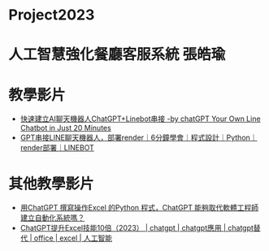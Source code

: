 # Project2023

# 人工智慧強化餐廳客服系統 張皓瑜
# 教學影片
- [快速建立AI聊天機器人ChatGPT+Linebot串接 -by chatGPT Your Own Line Chatbot in Just 20 Minutes](https://www.youtube.com/watch?v=cKUNwqddBUM)
- [GPT串接LINE聊天機器人，部署render｜6分鐘學會｜程式設計｜Python｜render部署｜LINEBOT](https://www.youtube.com/watch?v=-bB65g1qqTg)


# 其他教學影片
- [用ChatGPT 撰寫操作Excel 的Python 程式，ChatGPT 能夠取代軟體工程師建立自動化系統嗎？](https://www.youtube.com/watch?v=L26nKhwlePM)
- [ChatGPT提升Excel技能10倍（2023） | chatgpt | chatgpt應用 | chatgpt替代 | office | excel | 人工智能](https://www.youtube.com/watch?v=ozoJl73jYf4)
